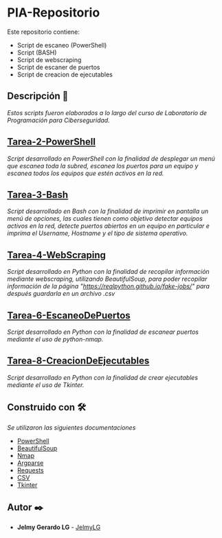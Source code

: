 # PIA-Repositorio
Este repositorio contiene:
  - Script de escaneo (PowerShell)
  - Script (BASH)
  - Script de webscraping
  - Script de escaner de puertos
  - Script de creacion de ejecutables
  
## Descripción 🚀
_Estos scripts fueron elaborados a lo largo del curso de Laboratorio de Programación para Ciberseguridad._

## [Tarea-2-PowerShell](https://github.com/JelmyLG/PIA-Repositorio/blob/main/Tarea-2-PowerShell.ps1)
_Script desarrollado en PowerShell con la finalidad de desplegar un menú que escanea toda la subred, escanea los puertos para un equipo y escanea todos los equipos que estén activos en la red._

## [Tarea-3-Bash](https://github.com/JelmyLG/PIA-Repositorio/blob/main/Tarea-3-Bash.sh)
_Script desarrollado en Bash con la finalidad de imprimir en pantalla un menú de opciones, las cuales tienen como objetivo detectar equipos activos en la red, detecte puertos abiertos en un equipo en particular e imprima el Username, Hostname y el tipo de sistema operativo._

## [Tarea-4-WebScraping](https://github.com/JelmyLG/PIA-Repositorio/blob/main/Tarea-4-WebScraping.py)
_Script desarrollado en Python con la finalidad de recopilar información mediante webscraping, utilizando BeautifulSoup, para poder recopilar información de la página "https://realpython.github.io/fake-jobs/" para después guardarla en un archivo .csv_

## [Tarea-6-EscaneoDePuertos](https://github.com/JelmyLG/PIA-Repositorio/blob/main/Tarea-6-EscaneoDePuertos.py)
_Script desarrollado en Python con la finalidad de escanear puertos mediante el uso de python-nmap._

## [Tarea-8-CreacionDeEjecutables](https://github.com/JelmyLG/PIA-Repositorio/blob/main/Tarea-8-CreacionDeEjecutables.py)
_Script desarrollado en Python con la finalidad de crear ejecutables mediante el uso de Tkinter._

## Construido con 🛠️
_Se utilizaron las siguientes documentaciones_
* [PowerShell](https://github.com/yvinzo/PShell)
* [BeautifulSoup](https://beautiful-soup-4.readthedocs.io/en/latest/)
* [Nmap](https://nmap.org/book/port-scanning-options.html)
* [Argparse](https://docs.python.org/3/library/argparse.html)
* [Requests](https://realpython.com/python-requests/)
* [CSV](https://docs.python.org/3/library/csv.html)
* [Tkinter](https://docs.python.org/es/3/library/tkinter.html)

## Autor ✒️
* **Jelmy Gerardo LG** - [JelmyLG](https://github.com/JelmyLG)

